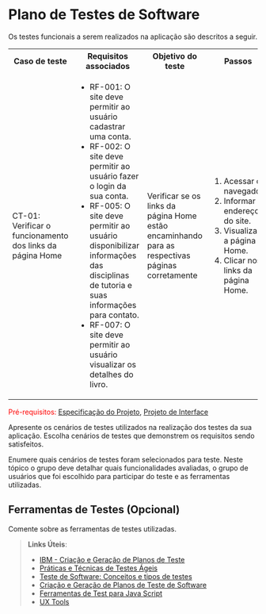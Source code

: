 # Plano de Testes de Software

Os testes funcionais a serem realizados na aplicação são descritos a seguir.

<table>
 <tr>
  <th>Caso de teste</th>
  <th>Requisitos associados</th>
  <th>Objetivo do teste</th>
  <th>Passos</th>
  <th>Critérios de êxito</th>
  <th>Responsável</th>
 </tr>
 <tr>
  <td>CT-01: Verificar o funcionamento dos links da página Home</td>
  <td>
   <ul>
    <li>RF-001:	O site deve permitir ao usuário cadastrar uma conta.</li>
   <li>RF-002:	O site deve permitir ao usuário fazer o login da sua conta.</li>
   <li>RF-005:	O site deve permitir ao usuário disponibilizar informações das disciplinas de tutoria e suas informações para contato.</li>
    <li>RF-007:	O site deve permitir ao usuário visualizar os detalhes do livro.</li>
   </ul>
  </td>
  <td>Verificar se os links da página Home estão encaminhando para as respectivas páginas corretamente</td>
  <td>
   <ol>
    <li>Acessar o navegador.</li>
    <li>Informar o endereço do site.</li>
    <li>Visualizar a página Home.</li>
    <li>Clicar nos links da página Home.</li>
   </ol>
   </td>
  <td>Todos os links da página Home devem encaminhar os usuários para as páginas descritas.</td>
  <td>Henrique</td>
 </tr>
</table>

<span style="color:red">Pré-requisitos: <a href="2-Especificação do Projeto.md"> Especificação do Projeto</a></span>, <a href="3-Projeto de Interface.md"> Projeto de Interface</a>

Apresente os cenários de testes utilizados na realização dos testes da sua aplicação. Escolha cenários de testes que demonstrem os requisitos sendo satisfeitos.

Enumere quais cenários de testes foram selecionados para teste. Neste tópico o grupo deve detalhar quais funcionalidades avaliadas, o grupo de usuários que foi escolhido para participar do teste e as ferramentas utilizadas.
 
## Ferramentas de Testes (Opcional)

Comente sobre as ferramentas de testes utilizadas.
 
> **Links Úteis**:
> - [IBM - Criação e Geração de Planos de Teste](https://www.ibm.com/developerworks/br/local/rational/criacao_geracao_planos_testes_software/index.html)
> - [Práticas e Técnicas de Testes Ágeis](http://assiste.serpro.gov.br/serproagil/Apresenta/slides.pdf)
> -  [Teste de Software: Conceitos e tipos de testes](https://blog.onedaytesting.com.br/teste-de-software/)
> - [Criação e Geração de Planos de Teste de Software](https://www.ibm.com/developerworks/br/local/rational/criacao_geracao_planos_testes_software/index.html)
> - [Ferramentas de Test para Java Script](https://geekflare.com/javascript-unit-testing/)
> - [UX Tools](https://uxdesign.cc/ux-user-research-and-user-testing-tools-2d339d379dc7)
